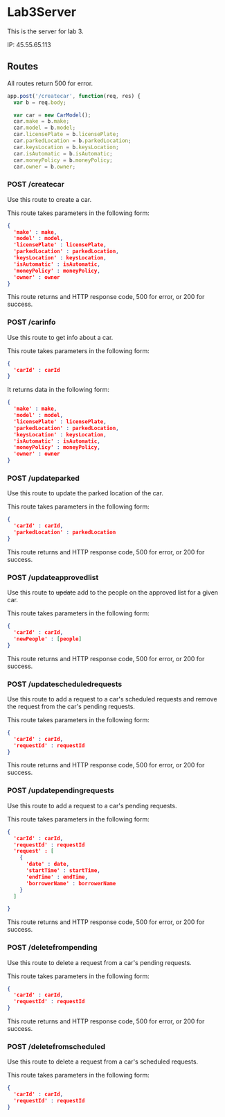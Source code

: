 # Lab3Server
This is the server for lab 3.

IP: 45.55.65.113

## Routes

All routes return 500 for error.

``` JavaScript
app.post('/createcar', function(req, res) {
  var b = req.body;

  var car = new CarModel();
  car.make = b.make;
  car.model = b.model;
  car.licensePlate = b.licensePlate;
  car.parkedLocation = b.parkedLocation;
  car.keysLocation = b.keysLocation;
  car.isAutomatic = b.isAutomatic;
  car.moneyPolicy = b.moneyPolicy;
  car.owner = b.owner;
```
### POST /createcar

Use this route to create a car.

This route takes parameters in the following form:

``` JSON
{
  'make' : make,
  'model' : model,
  'licensePlate' : licensePlate,
  'parkedLocation' : parkedLocation,
  'keysLocation' : keysLocation,
  'isAutomatic' : isAutomatic,
  'moneyPolicy' : moneyPolicy,
  'owner' : owner
}
```

This route returns and HTTP response code, 500 for error, or 200 for success.

### POST /carinfo

Use this route to get info about a car.

This route takes parameters in the following form:
``` JSON
{
  'carId' : carId
}
```

It returns data in the following form:

``` JSON
{
  'make' : make,
  'model' : model,
  'licensePlate' : licensePlate,
  'parkedLocation' : parkedLocation,
  'keysLocation' : keysLocation,
  'isAutomatic' : isAutomatic,
  'moneyPolicy' : moneyPolicy,
  'owner' : owner
}
```

### POST /updateparked

Use this route to update the parked location of the car.

This route takes parameters in the following form:
``` JSON
{
  'carId' : carId,
  'parkedLocation' : parkedLocation
}
```

This route returns and HTTP response code, 500 for error, or 200 for success.

### POST /updateapprovedlist

Use this route to ~~update~~ add to the people on the approved list for a given car.

This route takes parameters in the following form:
``` JSON
{
  'carId' : carId,
  'newPeople' : [people]
}
```
This route returns and HTTP response code, 500 for error, or 200 for success.

### POST /updatescheduledrequests

Use this route to add a request to a car's scheduled requests and remove the request from the car's pending requests.

This route takes parameters in the following form:
``` JSON
{
  'carId' : carId,
  'requestId' : requestId
}
```

This route returns and HTTP response code, 500 for error, or 200 for success.

### POST /updatependingrequests

Use this route to add a request to a car's pending requests.

This route takes parameters in the following form:
``` JSON
{
  'carId' : carId,
  'requestId' : requestId
  'request' : [
    {
      'date' : date,
      'startTime' : startTime,
      'endTime' : endTime,
      'borrowerName' : borrowerName
    }
  ]

}
```

This route returns and HTTP response code, 500 for error, or 200 for success.

### POST /deletefrompending

Use this route to delete a request from a car's pending requests.

This route takes parameters in the following form:
``` JSON
{
  'carId' : carId,
  'requestId' : requestId
}
```

This route returns and HTTP response code, 500 for error, or 200 for success.

### POST /deletefromscheduled

Use this route to delete a request from a car's scheduled requests.

This route takes parameters in the following form:
``` JSON
{
  'carId' : carId,
  'requestId' : requestId
}
```

